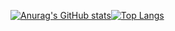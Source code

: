 [![Anurag's GitHub stats](https://github-readme-stats.vercel.app/api?username=kevinmingtarja&hide=stars,issues&count_private=true&show_icons=true&theme=react)](https://github.com/anuraghazra/github-readme-stats)[![Top Langs](https://github-readme-stats.vercel.app/api/top-langs/?username=anuraghazra&layout=compact)](https://github.com/anuraghazra/github-readme-stats)
